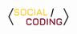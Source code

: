 <div style="text-align: center; padding-left: 20vw; padding-right: 20vw;">
  <picture>
    <source media="(prefers-color-scheme: dark)" srcset="https://github.com/ryan-roche/socialCoding-presskit/blob/80b6f3333959d3fef2362faa5b0bb4f783bab1b5/Dark/Colored/Full-Width.svg">
    <source media="(prefers-color-scheme: light)" srcset="https://github.com/ryan-roche/socialCoding-presskit/blob/80b6f3333959d3fef2362faa5b0bb4f783bab1b5/Light/Colored/Full-Width.svg">
    <img alt="Full-width Social Coding logo" src="https://github.com/ryan-roche/socialCoding-presskit/blob/80b6f3333959d3fef2362faa5b0bb4f783bab1b5/Light/Colored/Full-Width.svg">
  </picture>
</div>
